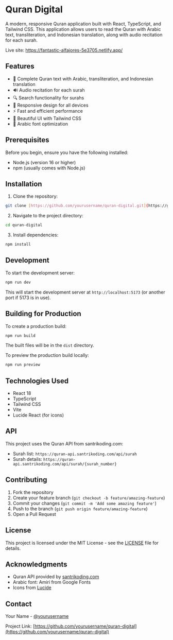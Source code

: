 # Quran Digital

A modern, responsive Quran application built with React, TypeScript, and Tailwind CSS. This application allows users to read the Quran with Arabic text, transliteration, and Indonesian translation, along with audio recitation for each surah.

Live site: https://fantastic-alfajores-5e3705.netlify.app/

## Features

- 📖 Complete Quran text with Arabic, transliteration, and Indonesian translation
- 🔊 Audio recitation for each surah
- 🔍 Search functionality for surahs
- 📱 Responsive design for all devices
- ⚡ Fast and efficient performance
- 🎨 Beautiful UI with Tailwind CSS
- 🌙 Arabic font optimization

## Prerequisites

Before you begin, ensure you have the following installed:
- Node.js (version 16 or higher)
- npm (usually comes with Node.js)

## Installation

1. Clone the repository:
```bash
git clone [https://github.com/yourusername/quran-digital.git](https://github.com/maulanahub/alquran-react)
```

2. Navigate to the project directory:
```bash
cd quran-digital
```

3. Install dependencies:
```bash
npm install
```

## Development

To start the development server:

```bash
npm run dev
```

This will start the development server at `http://localhost:5173` (or another port if 5173 is in use).

## Building for Production

To create a production build:

```bash
npm run build
```

The built files will be in the `dist` directory.

To preview the production build locally:

```bash
npm run preview
```

## Technologies Used

- React 18
- TypeScript
- Tailwind CSS
- Vite
- Lucide React (for icons)

## API

This project uses the Quran API from santrikoding.com:
- Surah list: `https://quran-api.santrikoding.com/api/surah`
- Surah details: `https://quran-api.santrikoding.com/api/surah/{surah_number}`

## Contributing

1. Fork the repository
2. Create your feature branch (`git checkout -b feature/amazing-feature`)
3. Commit your changes (`git commit -m 'Add some amazing feature'`)
4. Push to the branch (`git push origin feature/amazing-feature`)
5. Open a Pull Request

## License

This project is licensed under the MIT License - see the [LICENSE](LICENSE) file for details.

## Acknowledgments

- Quran API provided by [santrikoding.com](https://santrikoding.com)
- Arabic font: Amiri from Google Fonts
- Icons from [Lucide](https://lucide.dev)

## Contact

Your Name - [@yourusername](https://twitter.com/yourusername)

Project Link: [https://github.com/yourusername/quran-digital](https://github.com/yourusername/quran-digital)
